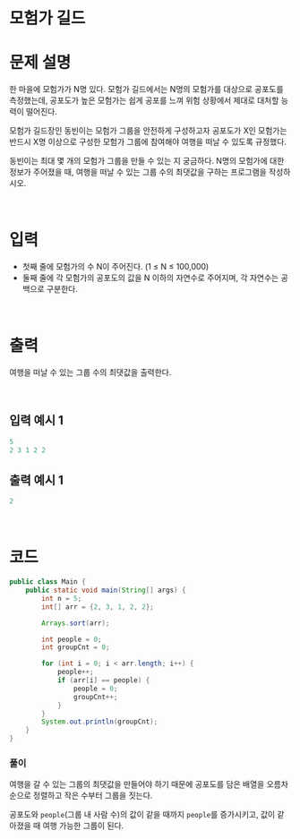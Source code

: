 # 모험가 길드
# 문제 설명
한 마을에 모험가가 N명 있다. 모험가 길드에서는 N명의 모험가를 대상으로 공포도를 측정했는데, 공포도가 높은 모험가는 쉽게 공포를 느껴 위험 상황에서 제대로 대처할 능력이 떨어진다.

모험가 길드장인 동빈이는 모험가 그룹을 안전하게 구성하고자 공포도가 X인 모험가는 반드시 X명 이상으로 구성한 모험가 그룹에 참여해야 여행을 떠날 수 있도록 규정했다.

동빈이는 최대 몇 개의 모험가 그룹을 만들 수 있는 지 궁금하다. N명의 모험가에 대한 정보가 주어졌을 때, 여행을 떠날 수 있는 그룹 수의 최댓값을 구하는 프로그램을 작성하시오.

<br>

# 입력
- 첫째 줄에 모험가의 수 N이 주어진다. (1 ≤ N ≤ 100,000)
- 둘째 줄에 각 모험가의 공포도의 값을 N 이하의 자연수로 주어지며, 각 자연수는 공백으로 구분한다.

<br>

# 출력
여행을 떠날 수 있는 그룹 수의 최댓값을 출력한다.

<br>

## 입력 예시 1

```java
5
2 3 1 2 2
```

## 출력 예시 1

```java
2
```

<br>

# 코드

```java
public class Main {
    public static void main(String[] args) {
        int n = 5;
        int[] arr = {2, 3, 1, 2, 2};

        Arrays.sort(arr);

        int people = 0;
        int groupCnt = 0;

        for (int i = 0; i < arr.length; i++) {
            people++;
            if (arr[i] == people) {
                people = 0;
                groupCnt++;
            }
        }
        System.out.println(groupCnt);
    }
}
```

### 풀이
여행을 갈 수 있는 그룹의 최댓값을 만들어야 하기 때문에 공포도를 담은 배열을 오름차순으로 정렬하고 작은 수부터 그룹을 짓는다.

공포도와 ```people```(그룹 내 사람 수)의 값이 같을 때까지 ```people```를 증가시키고, 값이 같아졌을 때 여행 가능한 그룹이 된다.